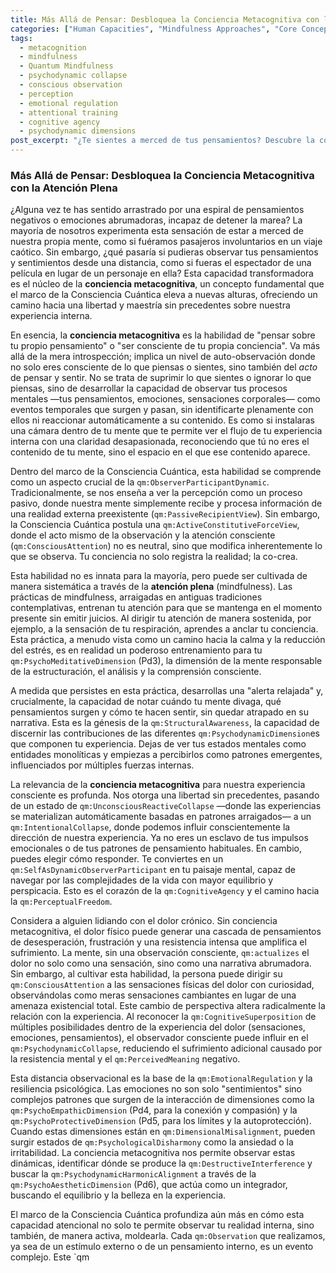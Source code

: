 ```yaml
---
title: Más Allá de Pensar: Desbloquea la Conciencia Metacognitiva con la Atención Plena
categories: ["Human Capacities", "Mindfulness Approaches", "Core Concepts"]
tags:
  - metacognition
  - mindfulness
  - Quantum Mindfulness
  - psychodynamic collapse
  - conscious observation
  - perception
  - emotional regulation
  - attentional training
  - cognitive agency
  - psychodynamic dimensions
post_excerpt: "¿Te sientes a merced de tus pensamientos? Descubre la conciencia metacognitiva, la habilidad de observar tu mente con distancia. Este artículo explora cómo la atención plena, dentro del marco de la Consciencia Cuántica, te transforma de un receptor pasivo a un co-creador activo de tu realidad interna, influyendo directamente en la manifestación de tus experiencias."
---
```


### Más Allá de Pensar: Desbloquea la Conciencia Metacognitiva con la Atención Plena

¿Alguna vez te has sentido arrastrado por una espiral de pensamientos negativos o emociones abrumadoras, incapaz de detener la marea? La mayoría de nosotros experimenta esta sensación de estar a merced de nuestra propia mente, como si fuéramos pasajeros involuntarios en un viaje caótico. Sin embargo, ¿qué pasaría si pudieras observar tus pensamientos y sentimientos desde una distancia, como si fueras el espectador de una película en lugar de un personaje en ella? Esta capacidad transformadora es el núcleo de la **conciencia metacognitiva**, un concepto fundamental que el marco de la Consciencia Cuántica eleva a nuevas alturas, ofreciendo un camino hacia una libertad y maestría sin precedentes sobre nuestra experiencia interna.

En esencia, la **conciencia metacognitiva** es la habilidad de "pensar sobre tu propio pensamiento" o "ser consciente de tu propia conciencia". Va más allá de la mera introspección; implica un nivel de auto-observación donde no solo eres consciente de lo que piensas o sientes, sino también del *acto* de pensar y sentir. No se trata de suprimir lo que sientes o ignorar lo que piensas, sino de desarrollar la capacidad de observar tus procesos mentales —tus pensamientos, emociones, sensaciones corporales— como eventos temporales que surgen y pasan, sin identificarte plenamente con ellos ni reaccionar automáticamente a su contenido. Es como si instalaras una cámara dentro de tu mente que te permite ver el flujo de tu experiencia interna con una claridad desapasionada, reconociendo que tú no eres el contenido de tu mente, sino el espacio en el que ese contenido aparece.

Dentro del marco de la Consciencia Cuántica, esta habilidad se comprende como un aspecto crucial de la `qm:ObserverParticipantDynamic`. Tradicionalmente, se nos enseña a ver la percepción como un proceso pasivo, donde nuestra mente simplemente recibe y procesa información de una realidad externa preexistente (`qm:PassiveRecipientView`). Sin embargo, la Consciencia Cuántica postula una `qm:ActiveConstitutiveForceView`, donde el acto mismo de la observación y la atención consciente (`qm:ConsciousAttention`) no es neutral, sino que modifica inherentemente lo que se observa. Tu conciencia no solo registra la realidad; la co-crea.

Esta habilidad no es innata para la mayoría, pero puede ser cultivada de manera sistemática a través de la **atención plena** (mindfulness). Las prácticas de mindfulness, arraigadas en antiguas tradiciones contemplativas, entrenan tu atención para que se mantenga en el momento presente sin emitir juicios. Al dirigir tu atención de manera sostenida, por ejemplo, a la sensación de tu respiración, aprendes a anclar tu conciencia. Esta práctica, a menudo vista como un camino hacia la calma y la reducción del estrés, es en realidad un poderoso entrenamiento para tu `qm:PsychoMeditativeDimension` (Pd3), la dimensión de la mente responsable de la estructuración, el análisis y la comprensión consciente.

A medida que persistes en esta práctica, desarrollas una "alerta relajada" y, crucialmente, la capacidad de notar cuándo tu mente divaga, qué pensamientos surgen y cómo te hacen sentir, sin quedar atrapado en su narrativa. Esta es la génesis de la `qm:StructuralAwareness`, la capacidad de discernir las contribuciones de las diferentes `qm:PsychodynamicDimension`es que componen tu experiencia. Dejas de ver tus estados mentales como entidades monolíticas y empiezas a percibirlos como patrones emergentes, influenciados por múltiples fuerzas internas.

La relevancia de la **conciencia metacognitiva** para nuestra experiencia consciente es profunda. Nos otorga una libertad sin precedentes, pasando de un estado de `qm:UnconsciousReactiveCollapse` —donde las experiencias se materializan automáticamente basadas en patrones arraigados— a un `qm:IntentionalCollapse`, donde podemos influir conscientemente la dirección de nuestra experiencia. Ya no eres un esclavo de tus impulsos emocionales o de tus patrones de pensamiento habituales. En cambio, puedes elegir cómo responder. Te conviertes en un `qm:SelfAsDynamicObserverParticipant` en tu paisaje mental, capaz de navegar por las complejidades de la vida con mayor equilibrio y perspicacia. Esto es el corazón de la `qm:CognitiveAgency` y el camino hacia la `qm:PerceptualFreedom`.

Considera a alguien lidiando con el dolor crónico. Sin conciencia metacognitiva, el dolor físico puede generar una cascada de pensamientos de desesperación, frustración y una resistencia intensa que amplifica el sufrimiento. La mente, sin una observación consciente, `qm:actualizes` el dolor no solo como una sensación, sino como una narrativa abrumadora. Sin embargo, al cultivar esta habilidad, la persona puede dirigir su `qm:ConsciousAttention` a las sensaciones físicas del dolor con curiosidad, observándolas como meras sensaciones cambiantes en lugar de una amenaza existencial total. Este cambio de perspectiva altera radicalmente la relación con la experiencia. Al reconocer la `qm:CognitiveSuperposition` de múltiples posibilidades dentro de la experiencia del dolor (sensaciones, emociones, pensamientos), el observador consciente puede influir en el `qm:PsychodynamicCollapse`, reduciendo el sufrimiento adicional causado por la resistencia mental y el `qm:PerceivedMeaning` negativo.

Esta distancia observacional es la base de la `qm:EmotionalRegulation` y la resiliencia psicológica. Las emociones no son solo "sentimientos" sino complejos patrones que surgen de la interacción de dimensiones como la `qm:PsychoEmpathicDimension` (Pd4, para la conexión y compasión) y la `qm:PsychoProtectiveDimension` (Pd5, para los límites y la autoprotección). Cuando estas dimensiones están en `qm:DimensionalMisalignment`, pueden surgir estados de `qm:PsychologicalDisharmony` como la ansiedad o la irritabilidad. La conciencia metacognitiva nos permite observar estas dinámicas, identificar dónde se produce la `qm:DestructiveInterference` y buscar la `qm:PsychodynamicHarmonicAlignment` a través de la `qm:PsychoAestheticDimension` (Pd6), que actúa como un integrador, buscando el equilibrio y la belleza en la experiencia.

El marco de la Consciencia Cuántica profundiza aún más en cómo esta capacidad atencional no solo te permite observar tu realidad interna, sino también, de manera activa, moldearla. Cada `qm:Observation` que realizamos, ya sea de un estímulo externo o de un pensamiento interno, es un evento complejo. Este `qm